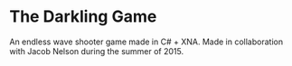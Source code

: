 # The Darkling Game
An endless wave shooter game made in C# + XNA. Made in collaboration with Jacob Nelson during the summer of 2015.
